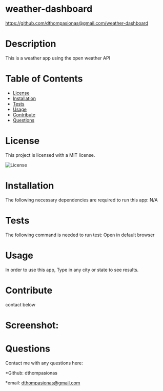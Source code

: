# weather-dashboard 

https://github.com/dthompasionas@gmail.com/weather-dashboard

# Description
This is a weather app using the open weather API

# Table of Contents
* [License](#license) 
* [Installation](#installation)
* [Tests](#tests)
* [Usage](#usage)
* [Contribute](#contribute)
* [Questions](#questions)

# License 
This project is licensed with a MIT license.

![License](https://img.shields.io/badge/License-MIT-blue.svg)

# Installation
The following necessary dependencies are required to run this app: N/A 

# Tests
The following command is needed to run test: Open in default browser

# Usage
In order to use this app, Type in any city or state to see results.

# Contribute
contact below

# Screenshot:

# Questions
Contact me with any questions here:

*Github: dthompasionas

*email: dthompasionas@gmail.com 
